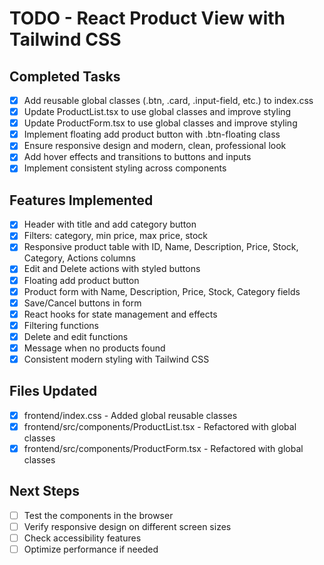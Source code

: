 # TODO - React Product View with Tailwind CSS

## Completed Tasks
- [x] Add reusable global classes (.btn, .card, .input-field, etc.) to index.css
- [x] Update ProductList.tsx to use global classes and improve styling
- [x] Update ProductForm.tsx to use global classes and improve styling
- [x] Implement floating add product button with .btn-floating class
- [x] Ensure responsive design and modern, clean, professional look
- [x] Add hover effects and transitions to buttons and inputs
- [x] Implement consistent styling across components

## Features Implemented
- [x] Header with title and add category button
- [x] Filters: category, min price, max price, stock
- [x] Responsive product table with ID, Name, Description, Price, Stock, Category, Actions columns
- [x] Edit and Delete actions with styled buttons
- [x] Floating add product button
- [x] Product form with Name, Description, Price, Stock, Category fields
- [x] Save/Cancel buttons in form
- [x] React hooks for state management and effects
- [x] Filtering functions
- [x] Delete and edit functions
- [x] Message when no products found
- [x] Consistent modern styling with Tailwind CSS

## Files Updated
- [x] frontend/index.css - Added global reusable classes
- [x] frontend/src/components/ProductList.tsx - Refactored with global classes
- [x] frontend/src/components/ProductForm.tsx - Refactored with global classes

## Next Steps
- [ ] Test the components in the browser
- [ ] Verify responsive design on different screen sizes
- [ ] Check accessibility features
- [ ] Optimize performance if needed
